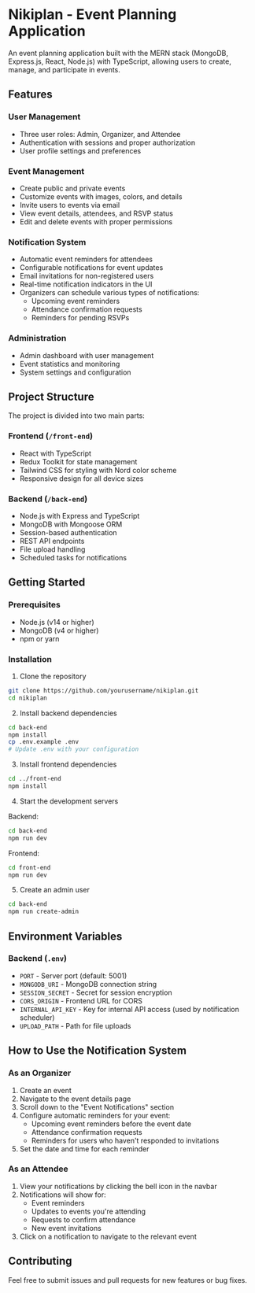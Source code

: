 # Nikiplan - Event Planning Application

An event planning application built with the MERN stack (MongoDB, Express.js, React, Node.js) with TypeScript, allowing users to create, manage, and participate in events.

## Features

### User Management

- Three user roles: Admin, Organizer, and Attendee
- Authentication with sessions and proper authorization
- User profile settings and preferences

### Event Management

- Create public and private events
- Customize events with images, colors, and details
- Invite users to events via email
- View event details, attendees, and RSVP status
- Edit and delete events with proper permissions

### Notification System

- Automatic event reminders for attendees
- Configurable notifications for event updates
- Email invitations for non-registered users
- Real-time notification indicators in the UI
- Organizers can schedule various types of notifications:
  - Upcoming event reminders
  - Attendance confirmation requests
  - Reminders for pending RSVPs

### Administration

- Admin dashboard with user management
- Event statistics and monitoring
- System settings and configuration

## Project Structure

The project is divided into two main parts:

### Frontend (`/front-end`)

- React with TypeScript
- Redux Toolkit for state management
- Tailwind CSS for styling with Nord color scheme
- Responsive design for all device sizes

### Backend (`/back-end`)

- Node.js with Express and TypeScript
- MongoDB with Mongoose ORM
- Session-based authentication
- REST API endpoints
- File upload handling
- Scheduled tasks for notifications

## Getting Started

### Prerequisites

- Node.js (v14 or higher)
- MongoDB (v4 or higher)
- npm or yarn

### Installation

1. Clone the repository

```bash
git clone https://github.com/yourusername/nikiplan.git
cd nikiplan
```

2. Install backend dependencies

```bash
cd back-end
npm install
cp .env.example .env
# Update .env with your configuration
```

3. Install frontend dependencies

```bash
cd ../front-end
npm install
```

4. Start the development servers

Backend:

```bash
cd back-end
npm run dev
```

Frontend:

```bash
cd front-end
npm run dev
```

5. Create an admin user

```bash
cd back-end
npm run create-admin
```

## Environment Variables

### Backend (`.env`)

- `PORT` - Server port (default: 5001)
- `MONGODB_URI` - MongoDB connection string
- `SESSION_SECRET` - Secret for session encryption
- `CORS_ORIGIN` - Frontend URL for CORS
- `INTERNAL_API_KEY` - Key for internal API access (used by notification scheduler)
- `UPLOAD_PATH` - Path for file uploads

## How to Use the Notification System

### As an Organizer

1. Create an event
2. Navigate to the event details page
3. Scroll down to the "Event Notifications" section
4. Configure automatic reminders for your event:
   - Upcoming event reminders before the event date
   - Attendance confirmation requests
   - Reminders for users who haven't responded to invitations
5. Set the date and time for each reminder

### As an Attendee

1. View your notifications by clicking the bell icon in the navbar
2. Notifications will show for:
   - Event reminders
   - Updates to events you're attending
   - Requests to confirm attendance
   - New event invitations
3. Click on a notification to navigate to the relevant event

## Contributing

Feel free to submit issues and pull requests for new features or bug fixes.
